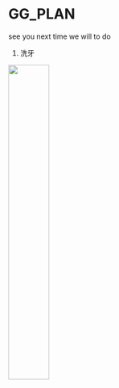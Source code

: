 # GG_PLAN
see you next time we will to do
1. 洗牙

  <img src="https://user-images.githubusercontent.com/12573485/163546391-376a19fe-5773-4359-a86e-9e335cdfd135.jpg"   width="40%">
